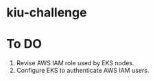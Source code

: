 # kiu-challenge

# To DO

1. Revise AWS IAM role used by EKS nodes.
2. Configure EKS to authenticate AWS IAM users.